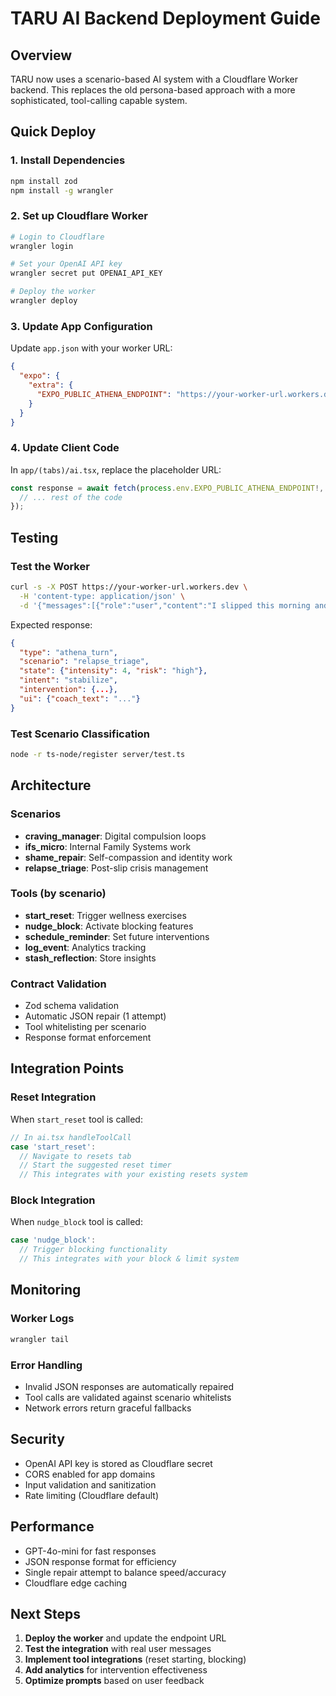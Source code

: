 # TARU AI Backend Deployment Guide

## Overview

TARU now uses a scenario-based AI system with a Cloudflare Worker backend. This replaces the old persona-based approach with a more sophisticated, tool-calling capable system.

## Quick Deploy

### 1. Install Dependencies
```bash
npm install zod
npm install -g wrangler
```

### 2. Set up Cloudflare Worker
```bash
# Login to Cloudflare
wrangler login

# Set your OpenAI API key
wrangler secret put OPENAI_API_KEY

# Deploy the worker
wrangler deploy
```

### 3. Update App Configuration
Update `app.json` with your worker URL:
```json
{
  "expo": {
    "extra": {
      "EXPO_PUBLIC_ATHENA_ENDPOINT": "https://your-worker-url.workers.dev"
    }
  }
}
```

### 4. Update Client Code
In `app/(tabs)/ai.tsx`, replace the placeholder URL:
```typescript
const response = await fetch(process.env.EXPO_PUBLIC_ATHENA_ENDPOINT!, {
  // ... rest of the code
});
```

## Testing

### Test the Worker
```bash
curl -s -X POST https://your-worker-url.workers.dev \
  -H 'content-type: application/json' \
  -d '{"messages":[{"role":"user","content":"I slipped this morning and feel awful."}]}'
```

Expected response:
```json
{
  "type": "athena_turn",
  "scenario": "relapse_triage",
  "state": {"intensity": 4, "risk": "high"},
  "intent": "stabilize",
  "intervention": {...},
  "ui": {"coach_text": "..."}
}
```

### Test Scenario Classification
```bash
node -r ts-node/register server/test.ts
```

## Architecture

### Scenarios
- **craving_manager**: Digital compulsion loops
- **ifs_micro**: Internal Family Systems work
- **shame_repair**: Self-compassion and identity work
- **relapse_triage**: Post-slip crisis management

### Tools (by scenario)
- **start_reset**: Trigger wellness exercises
- **nudge_block**: Activate blocking features
- **schedule_reminder**: Set future interventions
- **log_event**: Analytics tracking
- **stash_reflection**: Store insights

### Contract Validation
- Zod schema validation
- Automatic JSON repair (1 attempt)
- Tool whitelisting per scenario
- Response format enforcement

## Integration Points

### Reset Integration
When `start_reset` tool is called:
```typescript
// In ai.tsx handleToolCall
case 'start_reset':
  // Navigate to resets tab
  // Start the suggested reset timer
  // This integrates with your existing resets system
```

### Block Integration
When `nudge_block` tool is called:
```typescript
case 'nudge_block':
  // Trigger blocking functionality
  // This integrates with your block & limit system
```

## Monitoring

### Worker Logs
```bash
wrangler tail
```

### Error Handling
- Invalid JSON responses are automatically repaired
- Tool calls are validated against scenario whitelists
- Network errors return graceful fallbacks

## Security

- OpenAI API key is stored as Cloudflare secret
- CORS enabled for app domains
- Input validation and sanitization
- Rate limiting (Cloudflare default)

## Performance

- GPT-4o-mini for fast responses
- JSON response format for efficiency
- Single repair attempt to balance speed/accuracy
- Cloudflare edge caching

## Next Steps

1. **Deploy the worker** and update the endpoint URL
2. **Test the integration** with real user messages
3. **Implement tool integrations** (reset starting, blocking)
4. **Add analytics** for intervention effectiveness
5. **Optimize prompts** based on user feedback 
